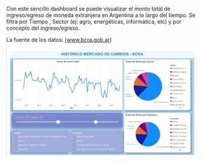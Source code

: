 Con este sencillo dashboard se puede visualizar el monto total de ingreso/egreso de moneda extranjera en Argentina a lo largo del tiempo.
Se filtra por Tiempo , Sector (ej: agro, energéticas, informática, etc) y por concepto del ingreso/egreso.


La fuente de los datos: (www.bcra.gob.ar)


![dashboard.jpg](dashboard.jpg)
